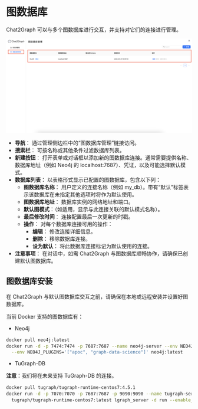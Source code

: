 # 图数据库

Chat2Graph 可以与多个图数据库进行交互，并支持对它们的连接进行管理。

![](../img/graph-db-management.png)

+ **导航**： 通过管理侧边栏中的“图数据库管理”链接访问。
+ **搜索栏**： 可按名称或其他条件过滤数据库列表。
+ **新建按钮**： 打开表单或对话框以添加新的图数据库连接。通常需要提供名称、数据库地址（例如 Neo4j 的 localhost:7687）、凭证，以及可能选择默认模式。
+ **数据库列表**： 以表格形式显示已配置的图数据库，包含以下列：
  + **图数据库名称**： 用户定义的连接名称（例如 my_db）。带有“默认”标签表示该数据库在未指定其他选项时将作为默认使用。
  + **图数据库地址**： 数据库实例的网络地址和端口。
  + **默认图模式**：（如适用，显示与此连接关联的默认模式名称）。
  + **最后修改时间**： 连接配置最后一次更新的时戳。
  + **操作**： 对每个数据库连接可用的操作：
    + **编辑**： 修改连接详细信息。
    + **删除**： 移除数据库连接。
    + **设为默认**： 将此数据库连接标记为默认使用的连接。
+ **注意事项**： 在对话中，如需 Chat2Graph 与图数据库顺畅协作，请确保已创建默认图数据库。

## 图数据库安装

在 Chat2Graph 与默认图数据库交互之前，请确保在本地或远程安装并设置好图数据库。

当前 Docker 支持的图数据库有：

+ Neo4j

```bash
docker pull neo4j:latest
docker run -d -p 7474:7474 -p 7687:7687 --name neo4j-server --env NEO4J_AUTH=none \
  --env NEO4J_PLUGINS='["apoc", "graph-data-science"]' neo4j:latest
```

+ TuGraph-DB

**注意**：我们将在未来支持 TuGraph-DB 的连接。

```bash
docker pull tugraph/tugraph-runtime-centos7:4.5.1
docker run -d -p 7070:7070 -p 7687:7687 -p 9090:9090 --name tugraph-server \
  tugraph/tugraph-runtime-centos7:latest lgraph_server -d run --enable_plugin true
```
